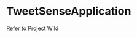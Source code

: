 # TweetSenseApplication

[Refer to Project Wiki](https://github.com/parminder7/TweetSenseApplication/wiki)
